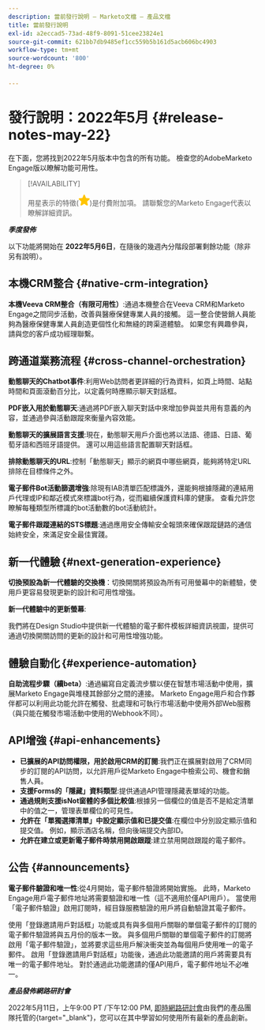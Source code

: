```yaml
---
description: 當前發行說明 — Marketo文檔 — 產品文檔
title: 當前發行說明
exl-id: a2eccad5-73ad-48f9-8091-51cee23824e1
source-git-commit: 621bb7db9485ef1cc559b5b161d5acb606bc4903
workflow-type: tm+mt
source-wordcount: '800'
ht-degree: 0%

---
```


# 發行說明：2022年5月 {#release-notes-may-22}

在下面，您將找到2022年5月版本中包含的所有功能。 檢查您的AdobeMarketo Engage版以瞭解功能可用性。

>[!AVAILABILITY]
>
>用星表示的特徵(![星](assets/yellow-star.png))是付費附加項。 請聯繫您的Marketo Engage代表以瞭解詳細資訊。

**_季度發佈_**

以下功能將開始在 **2022年5月6日**，在隨後的幾週內分階段部署剩餘功能（除非另有說明）。

## 本機CRM整合 {#native-crm-integration}

**本機Veeva CRM整合（有限可用性）**:通過本機整合在Veeva CRM和Marketo Engage之間同步活動，改善與醫療保健專業人員的接觸。 這一整合使營銷人員能夠為醫療保健專業人員創造更個性化和無縫的跨渠道體驗。 如果您有興趣參與，請與您的客戶成功經理聯繫。

## 跨通道業務流程 {#cross-channel-orchestration}

**動態聊天的Chatbot事件**:利用Web訪問者更詳細的行為資料，如頁上時間、站點時間和頁面滾動百分比，以定義何時應顯示聊天對話框。

**PDF嵌入用於動態聊天**:通過將PDF嵌入聊天對話中來增加參與並共用有意義的內容，並通過參與活動跟蹤來衡量內容效能。

**動態聊天的擴展語言支援**:現在，動態聊天用戶介面也將以法語、德語、日語、葡萄牙語和西班牙語提供。 還可以用這些語言配置聊天對話框。

**排除動態聊天的URL**:控制「動態聊天」顯示的網頁中哪些網頁，能夠將特定URL排除在目標條件之外。

**電子郵件Bot活動篩選增強**:除現有IAB清單匹配標識外，還能夠根據隱藏的連結用戶代理或IP和鄰近模式來標識bot行為，從而繼續保護資料庫的健康。 查看允許您瞭解每種類型所標識的bot活動數的bot活動統計。

**電子郵件跟蹤連結的STS標題**:通過應用安全傳輸安全報頭來確保跟蹤鏈路的通信始終安全，來滿足安全最佳實踐。

## 新一代體驗 {#next-generation-experience}

**切換預設為新一代體驗的交換機**：切換開關將預設為所有可用螢幕中的新體驗，使用戶更容易發現更新的設計和可用性增強。

**新一代體驗中的更新螢幕**:

我們將在Design Studio中提供新一代體驗的電子郵件模板詳細資訊視圖，提供可通過切換開關訪問的更新的設計和可用性增強功能。

## 體驗自動化 {#experience-automation}

**自助流程步驟（續beta）**:通過編寫自定義流步驟以便在智慧市場活動中使用，擴展Marketo Engage與堆棧其餘部分之間的連接。 Marketo Engage用戶和合作夥伴都可以利用此功能允許在觸發、批處理和可執行市場活動中使用外部Web服務（與只能在觸發市場活動中使用的Webhook不同）。

## API增強 {#api-enhancements}

* **已擴展的API訪問權限，用於啟用CRM的訂閱**:我們正在擴展對啟用了CRM同步的訂閱的API訪問，以允許用戶從Marketo Engage中檢索公司、機會和銷售人員。
* **支援Forms的「隱藏」資料類型**:提供通過API管理隱藏表單域的功能。
* **通過規則支援isNot窗體的多個比較值**:根據另一個欄位的值是否不是給定清單中的值之一，管理表單欄位的可見性。
* **允許在「單獨選擇清單」中設定顯示值和已提交值**:在欄位中分別設定顯示值和提交值。 例如，顯示酒店名稱，但向後端提交內部ID。
* **允許在建立或更新電子郵件時禁用開啟跟蹤**:建立禁用開啟跟蹤的電子郵件。

## 公告 {#announcements}

**電子郵件驗證和唯一性**:從4月開始，電子郵件驗證將開始實施。 此時，Marketo Engage用戶電子郵件地址將需要驗證和唯一性（這不適用於僅API用戶）。 當使用「電子郵件驗證」啟用訂閱時，經目錄服務驗證的用戶將自動驗證其電子郵件。

使用「登錄邀請用戶對話框」功能或具有與多個用戶關聯的單個電子郵件的訂閱的電子郵件驗證將與五月份的版本一致。 與多個用戶關聯的單個電子郵件的訂閱將啟用「電子郵件驗證」，並將要求這些用戶解決衝突並為每個用戶使用唯一的電子郵件。 啟用「登錄邀請用戶對話框」功能後，通過此功能邀請的用戶將需要具有唯一的電子郵件地址。 對於通過此功能邀請的僅API用戶，電子郵件地址不必唯一。

**_產品發佈網路研討會_**

2022年5月11日，上午9:00 PT /下午12:00 PM, [即時網路研討會](https://engage.marketo.com/2022_March_May_Release_Webinar_RegistrationPage.html)由我們的產品團隊托管的{target=&quot;_blank&quot;}，您可以在其中學習如何使用所有最新的產品創新。
